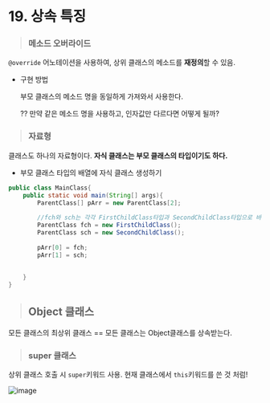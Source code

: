 # 19. 상속 특징

> ### 메소드 오버라이드

`@override` 어노테이션을 사용하여, 상위 클래스의 메소드를 **재정의**할 수 있음.

- 구현 방법

  부모 클래스의 메소드 명을 동일하게 가져와서 사용한다.

  ?? 만약 같은 메소드 명을 사용하고, 인자값만 다르다면 어떻게 될까?



> ### 자료형

클래스도 하나의 자료형이다. **자식 클래스는 부모 클래스의 타입이기도 하다.**

- 부모 클래스 타입의 배열에 자식 클래스 생성하기

```java
public class MainClass{
    public static void main(String[] args){
        ParentClass[] pArr = new ParentClass[2];
        
        //fch와 sch는 각각 FirstChildClass타입과 SecondChildClass타입으로 바뀔 수 있다.
        ParentClass fch = new FirstChildClass();
        ParentClass sch = new SecondChildClass();
        
        pArr[0] = fch;
        pArr[1] = sch;
   
        
    }
}
```



> ## Object 클래스

모든 클래스의 최상위 클래스 == 모든 클래스는 Object클래스를 상속받는다.



> ### super 클래스

상위 클래스 호출 시 `super`키워드 사용. 현재 클래스에서 `this`키워드를 쓴 것 처럼!

![image](https://user-images.githubusercontent.com/68037174/105459014-dfa2bc00-5ccc-11eb-886b-a2f0f1369ecf.png)